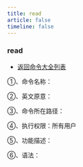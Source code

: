 ```yaml
---
title: read
article: false
timeline: false
---
```

### read

- [返回命令大全列表](../command.md#文件管理)

①、命令名称：

②、英文原意：

③、命令所在路径：

④、执行权限：所有用户

⑤、功能描述：

⑥、语法：

